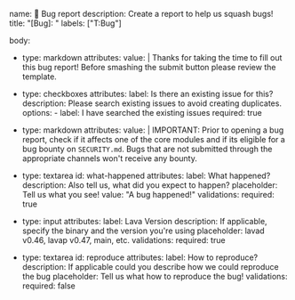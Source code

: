 name: 🐛 Bug report
description: Create a report to help us squash bugs!
title: "[Bug]: "
labels: ["T:Bug"]

body:
  - type: markdown
    attributes:
      value: |
        Thanks for taking the time to fill out this bug report!
        Before smashing the submit button please review the template.

  - type: checkboxes
    attributes:
      label: Is there an existing issue for this?
      description: Please search existing issues to avoid creating duplicates.
      options:
        - label: I have searched the existing issues
          required: true

  - type: markdown
    attributes:
      value: |
        IMPORTANT: Prior to opening a bug report, check if it affects one of the core modules
        and if its eligible for a bug bounty on `SECURITY.md`. Bugs that are not submitted
        through the appropriate channels won't receive any bounty.

  - type: textarea
    id: what-happened
    attributes:
      label: What happened?
      description: Also tell us, what did you expect to happen?
      placeholder: Tell us what you see!
      value: "A bug happened!"
    validations:
      required: true

  - type: input
    attributes:
      label: Lava Version
      description: If applicable, specify the binary and the version you're using
      placeholder: lavad v0.46, lavap v0.47, main, etc.
    validations:
      required: true

  - type: textarea
    id: reproduce
    attributes:
      label: How to reproduce?
      description: If applicable could you describe how we could reproduce the bug
      placeholder: Tell us what how to reproduce the bug!
    validations:
      required: false